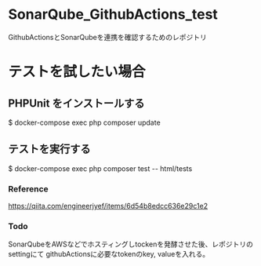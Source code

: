 # SonarQube_GithubActions_test
GithubActionsとSonarQubeを連携を確認するためのレポジトリ

# テストを試したい場合
## PHPUnit をインストールする
$ docker-compose exec php composer update
## テストを実行する
$ docker-compose exec php composer test -- html/tests

### Reference
https://qiita.com/engineerjyef/items/6d54b8edcc636e29c1e2

### Todo
SonarQubeをAWSなどでホスティングしtockenを発酵させた後、レポジトリのsettingにて
githubActionsに必要なtokenのkey, valueを入れる。

